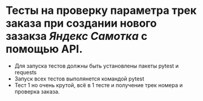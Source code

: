 # Тесты на проверку параметра трек заказа при создании нового зазакза _Яндекс Самотка_ с помощью API.
- Для запуска тестов должны быть установлены пакеты pytest и requests
- Запуск всех тестов выполянется командой pytest
- Тест 1 но очень крутой, всё в 1 тесте и получение трек номера и проверка заказа.
